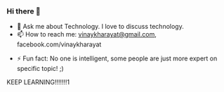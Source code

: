 ### Hi there 👋

<!--
**vinaykharayat/vinaykharayat** is a ✨ _special_ ✨ repository because its `README.md` (this file) appears on your GitHub profile.

Here are some ideas to get you started:

- 🔭 I’m currently working on PHP, JS
- 🌱 I’m currently learning PHP.
<!--
- 👯 I’m looking to collaborate on ...
- 🤔 I’m looking for help with ..
-->
- 💬 Ask me about Technology. I love to discuss technology.
- 📫 How to reach me: vinaykharayat@gmail.com, facebook.com/vinaykharayat

<!--
- 😄 Pronouns: ...
-->

- ⚡ Fun fact: No one is intelligent, some people are just more expert on specific topic! ;)

KEEP LEARNING!!!!!!!1

